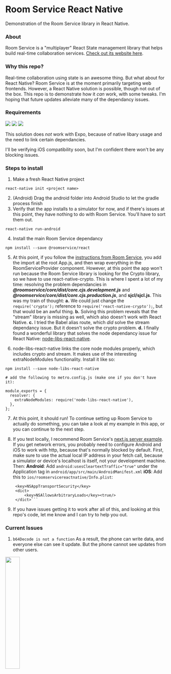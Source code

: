 # Room Service React Native

Demonstration of the Room Service library in React Native.

### About

Room Service is a "multiplayer" React State management library that helps build real-time collaboration services. [Check out its website here](https://www.roomservice.dev/).

### Why this repo?

Real-time collaboration using state is an awesome thing. But what about for React Native? Room Service is at the moment primarily targeting web frontends. However, a React Native solution is possible, though not out of the box. This repo is to demonstrate how it _can_ work, with some tweaks. I'm hoping that future updates alleviate many of the dependancy issues.

### Requirements

![](https://img.shields.io/badge/Android-Working!-brightgreen) ![](https://img.shields.io/badge/iOS-Unconfirmed-yellow) ![](https://img.shields.io/badge/Expo-No-blue)

This solution does _not_ work with Expo, because of native libary usage and the need to link certain dependancies.

I'll be verifying iOS compatibility soon, but I'm confident there won't be any blocking issues.

### Steps to install

1. Make a fresh React Native project

```
react-native init <project name>
```

2. (Android) Drag the android folder into Android Studio to let the gradle process finish
3. Verify that the app installs to a simulator for now, and if there's issues at this point, they have nothing to do with Room Service. You'll have to sort them out.

```
react-native run-android
```

4. Install the main Room Service dependancy

```
npm install --save @roomservice/react
```

5. At this point, if you follow the [instructions from Room Service](https://docs.roomservice.dev/docs/guides/react), you add the import at the root App.js, and then wrap everything in the RoomServiceProvider component. However, at this point the app won't run because the Room Service library is looking for the Crypto library, so we have to use react-native-crypto. This is where I spent a lot of my time: resolving the problem dependancies in **_@roomservice/core/dist/core.cjs.development.js_** and **_@roomservice/core/dist/core.cjs.production.js_**, and **sjcl/sjcl.js**. This was my train of thought:
   **a.** We could just change the `require('crypto');` reference to `require('react-native-crypto');`, but that would be an awful thing.
   **b.** Solving this problem reveals that the "stream" library is missing as well, which also doesn't work with React Native.
   **c.** I tried the Babel alias route, which _did_ solve the stream dependancy issue. But it doesn't solve the crypto problem.
   **d.** I finally found a wonderful library that solves the node dependancy issue for React Native: [node-libs-react-native](https://github.com/parshap/node-libs-react-native).

<p></p>

6. node-libs-react-native links the core node modules properly, which includes crypto and stream. It makes use of the interesting extraNodeModules functionality. Install it like so:

```
npm install --save node-libs-react-native

# add the following to metro.config.js (make one if you don't have it):

module.exports = {
  resolver: {
    extraNodeModules: require('node-libs-react-native'),
  },
};
```

7. At this point, it should run! To continue setting up Room Service to actually do something, you can take a look at my example in this app, or you can continue to the next step.

<p></p>

8. If you test locally, I recommend Room Service's [next.js server example](https://github.com/getroomservice/examples/tree/master/next.js-javascript). If you get network errors, you probably need to configure Android and iOS to work with http, because that's normally blocked by default. First, make sure to use the actual local IP address in your fetch call, because a simulator or device's localhost is itself, not your development machine. Then:
   **Android**: Add `android:usesCleartextTraffic="true"` under the Application tag in `android/app/src/main/AndroidManifest.xml`
   **iOS**: Add this to `ios/roomservicereactnative/Info.plist`:

   ````
    <key>NSAppTransportSecurity</key>
    <dict>
        <key>NSAllowsArbitraryLoads</key><true/>
    </dict>```
   ````

9. If you have issues getting it to work after all of this, and looking at this repo's code, let me know and I can try to help you out.

### Current Issues

1. `b64Decode is not a function` As a result, the phone can write data, and everyone else can see it update. But the phone cannot see updates from other users.

<image width="30%" src="https://github.com/DaveAldon/Room-Service-React-Native/blob/main/repo-images/issue1.png?raw=true">
